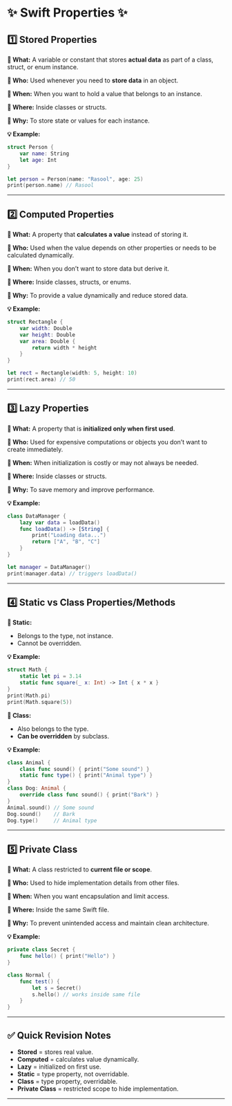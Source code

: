 # ✨ Swift Properties ✨

## 1️⃣ Stored Properties

**🔹 What:**
A variable or constant that stores **actual data** as part of a class, struct, or enum instance.

**🔹 Who:**
Used whenever you need to **store data** in an object.

**🔹 When:**
When you want to hold a value that belongs to an instance.

**🔹 Where:**
Inside classes or structs.

**🔹 Why:**
To store state or values for each instance.

**💡 Example:**

```swift
struct Person {
    var name: String
    let age: Int
}

let person = Person(name: "Rasool", age: 25)
print(person.name) // Rasool
```

---

## 2️⃣ Computed Properties

**🔹 What:**
A property that **calculates a value** instead of storing it.

**🔹 Who:**
Used when the value depends on other properties or needs to be calculated dynamically.

**🔹 When:**
When you don’t want to store data but derive it.

**🔹 Where:**
Inside classes, structs, or enums.

**🔹 Why:**
To provide a value dynamically and reduce stored data.

**💡 Example:**

```swift
struct Rectangle {
    var width: Double
    var height: Double
    var area: Double {
        return width * height
    }
}

let rect = Rectangle(width: 5, height: 10)
print(rect.area) // 50
```

---

## 3️⃣ Lazy Properties

**🔹 What:**
A property that is **initialized only when first used**.

**🔹 Who:**
Used for expensive computations or objects you don’t want to create immediately.

**🔹 When:**
When initialization is costly or may not always be needed.

**🔹 Where:**
Inside classes or structs.

**🔹 Why:**
To save memory and improve performance.

**💡 Example:**

```swift
class DataManager {
    lazy var data = loadData()
    func loadData() -> [String] {
        print("Loading data...")
        return ["A", "B", "C"]
    }
}

let manager = DataManager()
print(manager.data) // triggers loadData()
```

---

## 4️⃣ Static vs Class Properties/Methods

**🔹 Static:**

* Belongs to the type, not instance.
* Cannot be overridden.

**💡 Example:**

```swift
struct Math {
    static let pi = 3.14
    static func square(_ x: Int) -> Int { x * x }
}
print(Math.pi)
print(Math.square(5))
```

**🔹 Class:**

* Also belongs to the type.
* **Can be overridden** by subclass.

**💡 Example:**

```swift
class Animal {
    class func sound() { print("Some sound") }
    static func type() { print("Animal type") }
}
class Dog: Animal {
    override class func sound() { print("Bark") }
}
Animal.sound() // Some sound
Dog.sound()    // Bark
Dog.type()     // Animal type
```

---

## 5️⃣ Private Class

**🔹 What:**
A class restricted to **current file or scope**.

**🔹 Who:**
Used to hide implementation details from other files.

**🔹 When:**
When you want encapsulation and limit access.

**🔹 Where:**
Inside the same Swift file.

**🔹 Why:**
To prevent unintended access and maintain clean architecture.

**💡 Example:**

```swift
private class Secret {
    func hello() { print("Hello") }
}

class Normal {
    func test() {
        let s = Secret()
        s.hello() // works inside same file
    }
}
```

---

## ✅ Quick Revision Notes

* **Stored** = stores real value.
* **Computed** = calculates value dynamically.
* **Lazy** = initialized on first use.
* **Static** = type property, not overridable.
* **Class** = type property, overridable.
* **Private Class** = restricted scope to hide implementation.

---
